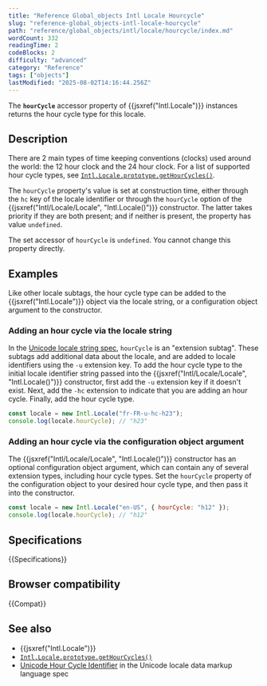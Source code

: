 ```yaml
---
title: "Reference Global_objects Intl Locale Hourcycle"
slug: "reference-global_objects-intl-locale-hourcycle"
path: "reference/global_objects/intl/locale/hourcycle/index.md"
wordCount: 332
readingTime: 2
codeBlocks: 2
difficulty: "advanced"
category: "Reference"
tags: ["objects"]
lastModified: "2025-08-02T14:16:44.256Z"
---
```



The **`hourCycle`** accessor property of {{jsxref("Intl.Locale")}} instances returns the hour cycle type for this locale.

## Description

There are 2 main types of time keeping conventions (clocks) used around the world: the 12 hour clock and the 24 hour clock. For a list of supported hour cycle types, see [`Intl.Locale.prototype.getHourCycles()`](/en-US/docs/Web/JavaScript/Reference/Global_Objects/Intl/Locale/getHourCycles#supported_hour_cycle_types).

The `hourCycle` property's value is set at construction time, either through the `hc` key of the locale identifier or through the `hourCycle` option of the {{jsxref("Intl/Locale/Locale", "Intl.Locale()")}} constructor. The latter takes priority if they are both present; and if neither is present, the property has value `undefined`.

The set accessor of `hourCycle` is `undefined`. You cannot change this property directly.

## Examples

Like other locale subtags, the hour cycle type can be added to the {{jsxref("Intl.Locale")}} object via the locale string, or a configuration object argument to the constructor.

### Adding an hour cycle via the locale string

In the [Unicode locale string spec](https://www.unicode.org/reports/tr35/), `hourCycle` is an "extension subtag". These subtags add additional data about the locale, and are added to locale identifiers using the `-u` extension key. To add the hour cycle type to the initial locale identifier string passed into the {{jsxref("Intl/Locale/Locale", "Intl.Locale()")}} constructor, first add the `-u` extension key if it doesn't exist. Next, add the `-hc` extension to indicate that you are adding an hour cycle. Finally, add the hour cycle type.

```js
const locale = new Intl.Locale("fr-FR-u-hc-h23");
console.log(locale.hourCycle); // "h23"
```

### Adding an hour cycle via the configuration object argument

The {{jsxref("Intl/Locale/Locale", "Intl.Locale()")}} constructor has an optional configuration object argument, which can contain any of several extension types, including hour cycle types. Set the `hourCycle` property of the configuration object to your desired hour cycle type, and then pass it into the constructor.

```js
const locale = new Intl.Locale("en-US", { hourCycle: "h12" });
console.log(locale.hourCycle); // "h12"
```

## Specifications

{{Specifications}}

## Browser compatibility

{{Compat}}

## See also

- {{jsxref("Intl.Locale")}}
- [`Intl.Locale.prototype.getHourCycles()`](/en-US/docs/Web/JavaScript/Reference/Global_Objects/Intl/Locale/getHourCycles)
- [Unicode Hour Cycle Identifier](https://www.unicode.org/reports/tr35/#UnicodeHourCycleIdentifier) in the Unicode locale data markup language spec
